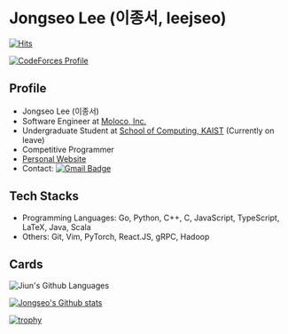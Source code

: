# Jongseo Lee (이종서, leejseo)

[![Hits](https://hits.seeyoufarm.com/api/count/incr/badge.svg?url=https%3A%2F%2Fgithub.com%2Fleejseo)](https://github.com/leejseo)

[![CodeForces Profile](http://cf.leed.at?id=leejseo)](https://codeforces.com/profile/leejseo)

## Profile
* Jongseo Lee (이종서)
* Software Engineer at [Moloco, Inc.](https://molocoads.com)
* Undergraduate Student at [School of Computing, KAIST](https://cs.kaist.ac.kr) (Currently on leave)
* Competitive Programmer
* [Personal Website](https://leejseo.com/)
* Contact: [![Gmail Badge](https://img.shields.io/badge/Gmail-d14836?style=flat-square&logo=Gmail&logoColor=white&link=mailto:jongseolee.2000@gmail.com)](mailto:jongseolee.2000@gmail.com)

## Tech Stacks

* Programming Languages: Go, Python, C++, C, JavaScript, TypeScript, LaTeX, Java, Scala
* Others: Git, Vim, PyTorch, React.JS, gRPC, Hadoop

## Cards

![Jiun's Github Languages](https://github-readme-stats.vercel.app/api/top-langs/?username=leejseo)

[![Jongseo's Github stats](https://github-readme-stats.vercel.app/api?username=leejseo)](https://github.com/leejseo/leejseo)

[![trophy](https://github-profile-trophy.vercel.app/?username=leejseo)](https://github.com/ryo-ma/github-profile-trophy)

